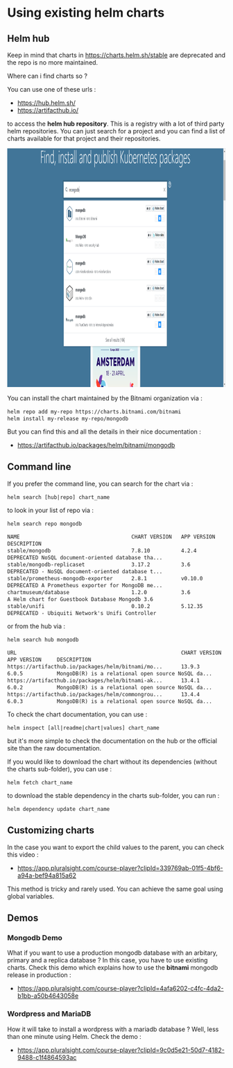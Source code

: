 # Using existing helm charts

## Helm hub

Keep in mind that charts in https://charts.helm.sh/stable are deprecated and the repo is no more maintained.

Where can i find charts so ?

You can use one of these urls :
- https://hub.helm.sh/
- https://artifacthub.io/

to access the **helm hub repository**. This is a registry with a lot of third party helm repositories.
You can just search for a project and you can find a list of charts available for that project and their repositories.


<img src="images/helm_hub.png" data-canonical-src="images/helm_hub.png" width="900" height="550" />

You can install the chart maintained by the Bitnami organization via :

````shell
helm repo add my-repo https://charts.bitnami.com/bitnami
helm install my-release my-repo/mongodb
````

But you can find this and all the details in their nice documentation :
- https://artifacthub.io/packages/helm/bitnami/mongodb

## Command line

If you prefer the command line, you can search for the chart via :

````shell
helm search [hub|repo] chart_name
````

to look in your list of repo via :

````shell
helm search repo mongodb
````

````log
NAME                                    CHART VERSION   APP VERSION     DESCRIPTION
stable/mongodb                          7.8.10          4.2.4           DEPRECATED NoSQL document-oriented database tha...
stable/mongodb-replicaset               3.17.2          3.6             DEPRECATED - NoSQL document-oriented database t...
stable/prometheus-mongodb-exporter      2.8.1           v0.10.0         DEPRECATED A Prometheus exporter for MongoDB me...
chartmuseum/database                    1.2.0           3.6             A Helm chart for Guestbook Database Mongodb 3.6
stable/unifi                            0.10.2          5.12.35         DEPRECATED - Ubiquiti Network's Unifi Controller
````

or from the hub via :

````shell
helm search hub mongodb
````

````log
URL                                                     CHART VERSION   APP VERSION     DESCRIPTION
https://artifacthub.io/packages/helm/bitnami/mo...      13.9.3          6.0.5           MongoDB(R) is a relational open source NoSQL da...
https://artifacthub.io/packages/helm/bitnami-ak...      13.4.1          6.0.2           MongoDB(R) is a relational open source NoSQL da...
https://artifacthub.io/packages/helm/commongrou...      13.4.4          6.0.3           MongoDB(R) is a relational open source NoSQL da...
````

To check the chart documentation, you can use :

````shell
helm inspect [all|readme|chart|values] chart_name
````

but it's more simple to check the documentation on the hub or the official site than the raw documentation.

If you would like to download the chart without its dependencies (without the charts sub-folder), you can use :

````shell
helm fetch chart_name
````

to download the stable dependency in the charts sub-folder, you can run :

````shell
helm dependency update chart_name 
````

## Customizing charts

In the case you want to export the child values to the parent, you can check this video :
- https://app.pluralsight.com/course-player?clipId=339769ab-01f5-4bf6-a94a-bef94a815a62

This method is tricky and rarely used. You can achieve the same goal using global variables.

## Demos

### Mongodb Demo

What if you want to use a production mongodb database with an arbitary, primary and a replica database ?
In this case, you have to use existing charts. Check this demo which explains how to use the **bitnami** mongodb release in production :
- https://app.pluralsight.com/course-player?clipId=4afa6202-c4fc-4da2-b1bb-a50b4643058e

### Wordpress and MariaDB

How it will take to install a wordpress with a mariadb database ?
Well, less than one minute using Helm. Check the demo :
- https://app.pluralsight.com/course-player?clipId=9c0d5e21-50d7-4182-9488-c1f4864593ac
